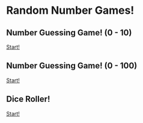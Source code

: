 <!DOCTYPE html>
<html lang="en">
<head>
    <meta charset="UTF-8">
    <title>Random Number Games!</title>
    <link rel="stylesheet" type="text/css" href="AdventureStyle.css">
</head>
<body>
    <div id="titlebox">
        <h1 id="title">Random Number Games!</h1>
    </div>
    <h2 id="startingHeading">Number Guessing Game! (0 - 10)</h2>
    <a href="NumberGuessingGame01.html">Start!</a>
    <h2>Number Guessing Game! (0 - 100)</h2>
    <a href="NumberGuessingGame02.html">Start!</a>
    <h2>Dice Roller!</h2>
    <a href="DiceRoller.html">Start!</a>
</body>
</html>
